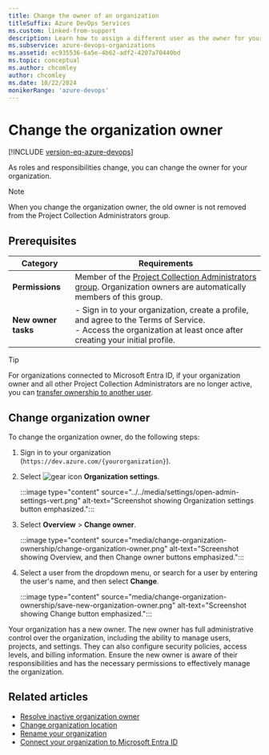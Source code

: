 ```yaml
---
title: Change the owner of an organization
titleSuffix: Azure DevOps Services
ms.custom: linked-from-support
description: Learn how to assign a different user as the owner for your organization and which permissions are required.
ms.subservice: azure-devops-organizations
ms.assetid: ec935536-6a5e-4b62-adf2-4207a70440bd
ms.topic: conceptual
ms.author: chcomley
author: chcomley
ms.date: 10/22/2024
monikerRange: 'azure-devops'
---
```


# Change the organization owner

[!INCLUDE [version-eq-azure-devops](../../includes/version-eq-azure-devops.md)]

As roles and responsibilities change, you can change the owner for your organization.

> [!NOTE]  
> When you change the organization owner, the old owner is not removed from the Project Collection Administrators group.

## Prerequisites

| Category | Requirements |
|--------------|-------------|
|**Permissions**| Member of the [Project Collection Administrators group](../organizations/security/look-up-project-collection-administrators.md). Organization owners are automatically members of this group.|
|**New owner tasks**|- Sign in to your organization, create a profile, and agree to the Terms of Service.<br>- Access the organization at least once after creating your initial profile.|

> [!TIP]
> For organizations connected to Microsoft Entra ID, if your organization owner and all other Project Collection Administrators are no longer active, you can [transfer ownership to another user](resolve-orphaned-organization.md).

## Change organization owner

To change the organization owner, do the following steps:

1. Sign in to your organization (`https://dev.azure.com/{yourorganization}`).

2. Select ![gear icon](../../media/icons/gear-icon.png) **Organization settings**.

   :::image type="content" source="../../media/settings/open-admin-settings-vert.png" alt-text="Screenshot showing Organization settings button emphasized.":::

3. Select **Overview** > **Change owner**.  

   :::image type="content" source="media/change-organization-ownership/change-organization-owner.png" alt-text="Screenshot showing Overview, and then Change owner buttons emphasized.":::

4. Select a user from the dropdown menu, or search for a user by entering the user's name, and then select **Change**.

   :::image type="content" source="media/change-organization-ownership/save-new-organization-owner.png" alt-text="Screenshot showing Change button emphasized.":::

Your organization has a new owner. The new owner has full administrative control over the organization, including the ability to manage users, projects, and settings. They can also configure security policies, access levels, and billing information. Ensure the new owner is aware of their responsibilities and has the necessary permissions to effectively manage the organization.

## Related articles

- [Resolve inactive organization owner](resolve-orphaned-organization.md)
- [Change organization location](change-organization-location.md)
- [Rename your organization](rename-organization.md)
- [Connect your organization to Microsoft Entra ID](connect-organization-to-azure-ad.md)
